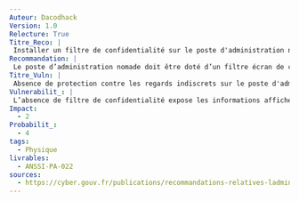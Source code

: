 ```yaml
---
Auteur: Dacodhack
Version: 1.0
Relecture: True
Titre_Reco: |
 Installer un filtre de confidentialité sur le poste d'administration nomade
Recommandation: |
 Le poste d’administration nomade doit être doté d’un filtre écran de confidentialité afin de limiter la portée des informations affichées dès lors qu’il y a une possible exposition à des regards tiers.
Titre_Vuln: |
 Absence de protection contre les regards indiscrets sur le poste d'administration nomade
Vulnerabilit_: |
 L’absence de filtre de confidentialité expose les informations affichées à des tiers dans les espaces publics ou semi-publics, augmentant les risques de divulgation non intentionnelle de données sensibles.
Impact: 
  - 2
Probabilit_: 
  - 4
tags:
  - Physique
livrables:
  - ANSSI-PA-022
sources:
  - https://cyber.gouv.fr/publications/recommandations-relatives-ladministration-securisee-des-si
---
```

